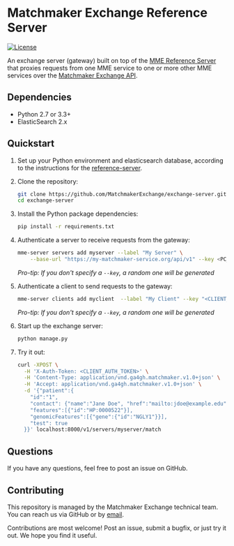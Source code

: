 # Matchmaker Exchange Reference Server
<!-- [![Build Status](https://api.travis-ci.org/MatchmakerExchange/exchange-server.svg)](https://travis-ci.org/MatchmakerExchange/exchange-server) -->
[![License](https://img.shields.io/github/license/MatchmakerExchange/exchange-server.svg)](LICENSE.txt)
<!-- [![Coverage Status](https://img.shields.io/coveralls/MatchmakerExchange/exchange-server/master.svg)](https://coveralls.io/github/MatchmakerExchange/exchange-server?branch=master) -->

An exchange server (gateway) built on top of the [MME Reference Server](https://github.com/MatchmakerExchange/reference-server) that proxies requests from one MME service to one or more other MME services over the [Matchmaker Exchange API](https://github.com/ga4gh/mme-apis).


## Dependencies

- Python 2.7 or 3.3+
- ElasticSearch 2.x


## Quickstart

1. Set up your Python environment and elasticsearch database, according to the instructions for the [reference-server](https://github.com/MatchmakerExchange/reference-server).

1. Clone the repository:

    ```sh
    git clone https://github.com/MatchmakerExchange/exchange-server.git
    cd exchange-server
    ```

1. Install the Python package dependencies:

    ```sh
    pip install -r requirements.txt
    ```

1. Authenticate a server to receive requests from the gateway:

    ```sh
    mme-server servers add myserver --label "My Server" \
        --base-url "https://my-matchmaker-service.org/api/v1" --key <PC_AUTH_TOKEN>
    ```

    *Pro-tip: If you don't specify a `--key`, a random one will be generated*

1. Authenticate a client to send requests to the gateway:

    ```sh
    mme-server clients add myclient  --label "My Client" --key "<CLIENT_AUTH_TOKEN>"
    ```

    *Pro-tip: If you don't specify a `--key`, a random one will be generated*

1. Start up the exchange server:

    ```sh
    python manage.py
    ```

1. Try it out:

    ```sh
    curl -XPOST \
      -H 'X-Auth-Token: <CLIENT_AUTH_TOKEN>' \
      -H 'Content-Type: application/vnd.ga4gh.matchmaker.v1.0+json' \
      -H 'Accept: application/vnd.ga4gh.matchmaker.v1.0+json' \
      -d '{"patient":{
        "id":"1",
        "contact": {"name":"Jane Doe", "href":"mailto:jdoe@example.edu"},
        "features":[{"id":"HP:0000522"}],
        "genomicFeatures":[{"gene":{"id":"NGLY1"}}],
        "test": true
      }}' localhost:8000/v1/servers/myserver/match
    ```


## Questions

If you have any questions, feel free to post an issue on GitHub.


## Contributing

This repository is managed by the Matchmaker Exchange technical team. You can reach us via GitHub or by [email](mailto:api@matchmakerexchange.org).

Contributions are most welcome! Post an issue, submit a bugfix, or just try it out. We hope you find it useful.
